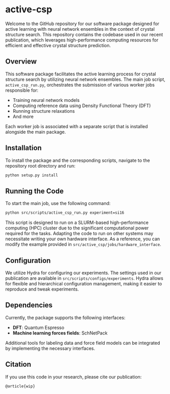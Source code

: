 # active-csp

Welcome to the GitHub repository for our software package designed for active learning with neural network ensembles in the context of crystal structure search. This repository contains the codebase used in our recent publication, which leverages high-performance computing resources for efficient and effective crystal structure prediction.

## Overview

This software package facilitates the active learning process for crystal structure search by utilizing neural network ensembles. The main job script, `active_csp_run.py`, orchestrates the submission of various worker jobs responsible for:

- Training neural network models
- Computing reference data using Density Functional Theory (DFT)
- Running structure relaxations
- And more

Each worker job is associated with a separate script that is installed alongside the main package.

## Installation

To install the package and the corresponding scripts, navigate to the repository root directory and run:

```bash
python setup.py install
```

## Running the Code

To start the main job, use the following command:

```bash
python src/scripts/active_csp_run.py experiment=si16
```

This script is designed to run on a SLURM-based high-performance computing (HPC) cluster due to the significant computational power required for the tasks. Adapting the code to run on other systems may necessitate writing your own hardware interface. As a reference, you can modify the example provided in `src/active_csp/jobs/hardware_interface`.

## Configuration

We utilize Hydra for configuring our experiments. The settings used in our publication are available in `src/scripts/configs/experiments`. Hydra allows for flexible and hierarchical configuration management, making it easier to reproduce and tweak experiments.

## Dependencies

Currently, the package supports the following interfaces:

- **DFT**: Quantum Espresso
- **Machine learning forces fields**: SchNetPack

Additional tools for labeling data and force field models can be integrated by implementing the necessary interfaces.

## Citation

If you use this code in your research, please cite our publication:

```
@article{wip}
```
